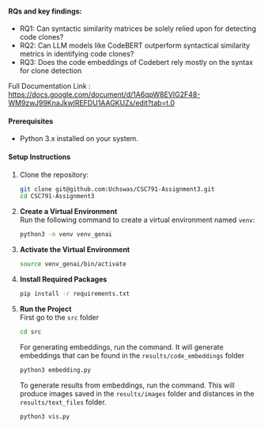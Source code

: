 #### RQs and key findings:
- RQ1: Can syntactic similarity matrices be solely relied upon for detecting code clones?
- RQ2: Can LLM models like CodeBERT outperform syntactical similarity metrics in identifying code clones?
- RQ3: Does the code embeddings of Codebert rely mostly on the syntax for clone detection

Full Documentation Link : https://docs.google.com/document/d/1A6qpW8EVIG2F48-WM9zwJ99KnaJkwlREFDU1AAGKUZs/edit?tab=t.0

#### Prerequisites
- Python 3.x installed on your system.

#### Setup Instructions

1. Clone the repository:
    ```bash
    git clone git@github.com:Uchswas/CSC791-Assignment3.git
    cd CSC791-Assignment3
    ```

2. **Create a Virtual Environment**  
   Run the following command to create a virtual environment named `venv`:
    ```bash
    python3 -m venv venv_genai
    ```

3. **Activate the Virtual Environment**

     ```bash
     source venv_genai/bin/activate
     ```

4. **Install Required Packages**  
    ```bash
    pip install -r requirements.txt
    ```

5. **Run the Project**  
   First go to the `src` folder
    ```bash
    cd src
    ```
    For generating embeddings, run the command. It will generate embeddings that can be found in the `results/code_embeddings` folder
    ```bash
    python3 embedding.py
    ```
    To generate results from embeddings, run the command. This will produce images saved in the `results/images` folder and distances in the `results/text_files` folder.
    ```bash
    python3 vis.py
    ```


